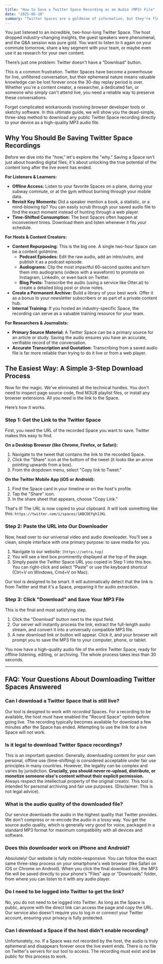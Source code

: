 ```yaml
---
title: "How to Save a Twitter Space Recording as an Audio (MP3) File"
date: "2025-06-10"
summary: "Twitter Spaces are a goldmine of information, but they're fleeting. Learn the easiest, safest way to download and save any Twitter Space recording as a high-quality MP3 audio file for offline listening, podcasting, or archiving. No technical skills needed."
---
```


You just listened to an incredible, two-hour-long Twitter Space. The host dropped industry-changing insights, the guest speakers were phenomenal, and the Q&A session was pure gold. You want to listen to it again on your commute tomorrow, share a key segment with your team, or maybe even use it as research for your own content.

There’s just one problem: Twitter doesn't have a “Download” button.

This is a common frustration. Twitter Spaces have become a powerhouse for live, unfiltered conversation, but their ephemeral nature means valuable knowledge can be lost forever once the 30-day replay period is over. Whether you're a content creator, a researcher, a dedicated fan, or someone who simply can't attend live, you need a reliable way to preserve these conversations.

Forget complicated workarounds involving browser developer tools or sketchy software. In this ultimate guide, we will show you the dead-simple, three-step method to download any public Twitter Space recording directly to your device as a high-quality MP3 audio file.

## Why You Should Be Saving Twitter Space Recordings

Before we dive into the "how," let's explore the "why." Saving a Space isn't just about hoarding digital files; it's about unlocking the true potential of the content long after the live event has ended.

**For Listeners & Learners:**

*   **Offline Access:** Listen to your favorite Spaces on a plane, during your subway commute, or at the gym without burning through your mobile data.
*   **Revisit Key Moments:** Did a speaker mention a book, a statistic, or a mind-blowing tip? You can easily scrub through your saved audio file to find the exact moment instead of hunting through a web player.
*   **Time-Shifted Consumption:** The best Spaces often happen at inconvenient times. Download them and listen whenever it fits *your* schedule.

**For Hosts & Content Creators:**

*   **Content Repurposing:** This is the big one. A single two-hour Space can be a content goldmine.
    *   **Podcast Episodes:** Edit the raw audio, add an intro/outro, and publish it as a podcast episode.
    *   **Audiograms:** Clip the most impactful 60-second quotes and turn them into audiograms (videos with a waveform) to promote on Instagram, LinkedIn, or even back on Twitter.
    *   **Blog Posts:** Transcribe the audio (using a service like Otter.ai) to create a detailed blog post or show notes.
*   **Create a Permanent Archive:** Build a library of your best work. Offer it as a bonus to your newsletter subscribers or as part of a private content hub.
*   **Internal Training:** If you hosted an industry-specific Space, the recording can serve as a valuable training resource for your team.

**For Researchers & Journalists:**

*   **Primary Source Material:** A Twitter Space can be a primary source for an article or study. Saving the audio ensures you have an accurate, verifiable record of the conversation.
*   **Accurate Transcription and Quotation:** Transcribing from a saved audio file is far more reliable than trying to do it live or from a web player.

## The Easiest Way: A Simple 3-Step Download Process

Now for the magic. We've eliminated all the technical hurdles. You don't need to inspect page source code, find M3U8 playlist files, or install any browser extensions. All you need is the link to the Space.

Here’s how it works.

### **Step 1: Get the Link to the Twitter Space**

First, you need the URL of the recorded Space you want to save. Twitter makes this easy to find.

**On a Desktop Browser (like Chrome, Firefox, or Safari):**

1.  Navigate to the tweet that contains the link to the recorded Space.
2.  Click the "Share" icon at the bottom of the tweet (it looks like an arrow pointing upwards from a box).
3.  From the dropdown menu, select "Copy link to Tweet."

**On the Twitter Mobile App (iOS or Android):**

1.  Find the Space card in your timeline or on the host's profile.
2.  Tap the "Share" icon.
3.  In the share sheet that appears, choose "Copy Link."

That's it! The URL is now copied to your clipboard. It will look something like this: `https://twitter.com/i/spaces/1ABCDEfghIJKL`

### **Step 2: Paste the URL into Our Downloader**

Now, head over to our universal video and audio downloader. You'll see a clean, simple interface with one primary purpose: to save media for you.

1.  Navigate to our website: `[https://vetra.top]`
2.  You will see a text box prominently displayed at the top of the page.
3.  Simply paste the Twitter Space URL you copied in Step 1 into this box. You can right-click and select "Paste" or use the keyboard shortcut (Ctrl+V on Windows, Cmd+V on Mac).

Our tool is designed to be smart. It will automatically detect that the link is from Twitter and that it's a Space, preparing it for audio extraction.

### **Step 3: Click "Download" and Save Your MP3 File**

This is the final and most satisfying step.

1.  Click the "Download" button next to the input field.
2.  Our server will instantly process the link, extract the full-length audio stream, and convert it into a universally compatible MP3 file.
3.  A new download link or button will appear. Click it, and your browser will prompt you to save the MP3 file to your computer, phone, or tablet.

You now have a high-quality audio file of the entire Twitter Space, ready for offline listening, editing, or archiving. The whole process takes less than 30 seconds.

---

## FAQ: Your Questions About Downloading Twitter Spaces Answered

### Can I download a Twitter Space that is still live?

Our tool is designed to work with *recorded* Spaces. For a recording to be available, the host must have enabled the "Record Space" option before going live. The recording typically becomes available for download a few minutes after the Space has ended. Attempting to use the link for a live Space will not work.

### Is it legal to download Twitter Space recordings?

This is an important question. Generally, downloading content for your own personal, offline use (time-shifting) is considered acceptable under fair use principles in many countries. However, the legality can be complex and varies by jurisdiction. **Crucially, you should never re-upload, distribute, or monetize someone else's content without their explicit permission.** Always respect the intellectual property of the original creator. This tool is intended for personal archiving and fair use purposes. (Disclaimer: This is not legal advice).

### What is the audio quality of the downloaded file?

Our service downloads the audio in the highest quality that Twitter provides. We don't compress or re-encode the audio in a lossy way. You get the source audio quality, which is generally very good for voice, packaged in a standard MP3 format for maximum compatibility with all devices and software.

### Does this downloader work on iPhone and Android?

Absolutely! Our website is fully mobile-responsive. You can follow the exact same three-step process on your smartphone's web browser (like Safari on iOS or Chrome on Android). When you click the final download link, the MP3 file will be saved directly to your phone's "Files" app or "Downloads" folder, from where you can listen to it with any audio player.

### Do I need to be logged into Twitter to get the link?

No, you do not need to be logged into Twitter. As long as the Space is public, anyone with the direct link can access the page and copy the URL. Our service also doesn't require you to log in or connect your Twitter account, ensuring your privacy is fully protected.

### Can I download a Space if the host didn't enable recording?

Unfortunately, no. If a Space was not recorded by the host, the audio is truly ephemeral and disappears forever once the live event ends. There is no file on Twitter's servers for our tool to access. The recording must exist and be public for this process to work.